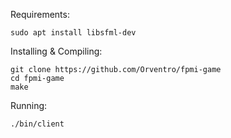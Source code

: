 Requirements:

    sudo apt install libsfml-dev

Installing & Compiling:

    git clone https://github.com/Orventro/fpmi-game
    cd fpmi-game
    make

Running:

    ./bin/client